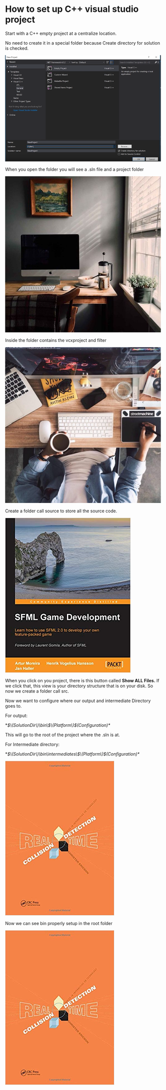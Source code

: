 # How to set up C++ visual studio project

Start with a C++ empty project at a centralize location.

No need to create it in a special folder because Create directory for solution is checked.

![](../.gitbook/assets/image%20%2818%29.png)

When you open the folder you will see a .sln file and a project folder

![](../.gitbook/assets/image%20%288%29.png)

Inside the folder contains the vcxproject and filter

 

![](../.gitbook/assets/image%20%282%29.png)

Create a folder call source to store all the source code. 

![](../.gitbook/assets/image%20%284%29.png)

When you click on you project, there is this button called **Show ALL Files.** If we click that, this view is your directory structure that is on your disk. So now we create a folder call src.

Now we want to configure where our output and intermediate Directory goes to.

For output: 

**$\(SolutionDir\)\bin\$\(Platform\)$\(Configuration\)\**

This will go to the root of the project where the .sln is at. 

For Intermediate directory:

**$\(SolutionDir\)\bin\intermediates\$\(Platform\)$\(Configuration\)\**

![](../.gitbook/assets/image%20%286%29.png)

Now we can see bin properly setup in the root folder

![](../.gitbook/assets/image%20%283%29.png)

















